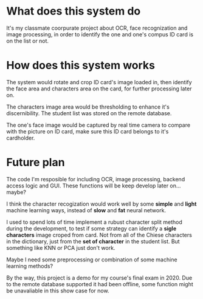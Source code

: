 # What does this system do
It's my classmate coorpurate project about OCR, face recognization and image processing, in order to identify the one and one's compus ID card is on the list or not. 

# How does this system works
The system would rotate and crop ID card's image loaded in, then identify the face area and characters area on the card, for further processing later on. 

The characters image area would be thresholding to enhance it's discernibility. The student list was stored on the remote database. 

The one's face image would be captured by real time camera to compare with the picture on ID card, make sure this ID card belongs to it's cardholder. 

# Future plan
The code I'm resposible for including OCR, image processing, backend access logic and GUI. These functions will be keep develop later on... maybe? 

I think the character recogization would work well by some **simple** and **light** machine learning ways, instead of **slow** and **fat** neural network. 

I used to spend lots of time implement a rubust character split method during the development, to test if some strategy can identify a **sigle characters** image croped from card. Not from all of the Chiese characters in the dictionary, just from the **set of character** in the student list. But something like KNN or PCA just don't work. 

Maybe I need some preprocessing or combination of some machine learning methods? 

By the way, this project is a demo for my course's final exam in 2020. Due to the remote database supported it had been offline, some function might be unavaliable in this show case for now.
